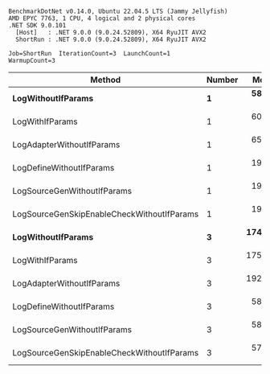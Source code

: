 ```

BenchmarkDotNet v0.14.0, Ubuntu 22.04.5 LTS (Jammy Jellyfish)
AMD EPYC 7763, 1 CPU, 4 logical and 2 physical cores
.NET SDK 9.0.101
  [Host]   : .NET 9.0.0 (9.0.24.52809), X64 RyuJIT AVX2
  ShortRun : .NET 9.0.0 (9.0.24.52809), X64 RyuJIT AVX2

Job=ShortRun  IterationCount=3  LaunchCount=1  
WarmupCount=3  

```
| Method                                     | Number | Mean      | Error     | StdDev   | Min       | Max       | Gen0   | Allocated |
|------------------------------------------- |------- |----------:|----------:|---------:|----------:|----------:|-------:|----------:|
| **LogWithoutIfParams**                         | **1**      |  **58.16 ns** |  **0.775 ns** | **0.042 ns** |  **58.12 ns** |  **58.20 ns** | **0.0010** |      **88 B** |
| LogWithIfParams                            | 1      |  60.96 ns | 29.633 ns | 1.624 ns |  59.97 ns |  62.83 ns | 0.0010 |      88 B |
| LogAdapterWithoutIfParams                  | 1      |  65.25 ns | 22.369 ns | 1.226 ns |  64.47 ns |  66.66 ns | 0.0010 |      88 B |
| LogDefineWithoutIfParams                   | 1      |  19.80 ns |  0.215 ns | 0.012 ns |  19.78 ns |  19.81 ns |      - |         - |
| LogSourceGenWithoutIfParams                | 1      |  19.94 ns |  1.615 ns | 0.089 ns |  19.87 ns |  20.04 ns |      - |         - |
| LogSourceGenSkipEnableCheckWithoutIfParams | 1      |  19.25 ns |  1.112 ns | 0.061 ns |  19.21 ns |  19.32 ns |      - |         - |
| **LogWithoutIfParams**                         | **3**      | **174.22 ns** |  **3.532 ns** | **0.194 ns** | **174.02 ns** | **174.41 ns** | **0.0031** |     **264 B** |
| LogWithIfParams                            | 3      | 175.66 ns | 11.369 ns | 0.623 ns | 175.14 ns | 176.35 ns | 0.0031 |     264 B |
| LogAdapterWithoutIfParams                  | 3      | 192.60 ns |  4.080 ns | 0.224 ns | 192.40 ns | 192.84 ns | 0.0031 |     264 B |
| LogDefineWithoutIfParams                   | 3      |  58.72 ns |  0.413 ns | 0.023 ns |  58.69 ns |  58.73 ns |      - |         - |
| LogSourceGenWithoutIfParams                | 3      |  58.01 ns |  0.351 ns | 0.019 ns |  58.00 ns |  58.03 ns |      - |         - |
| LogSourceGenSkipEnableCheckWithoutIfParams | 3      |  57.43 ns |  1.722 ns | 0.094 ns |  57.33 ns |  57.51 ns |      - |         - |
